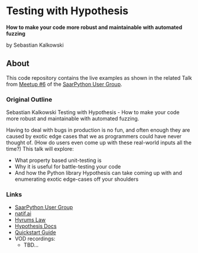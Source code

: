 # Testing with Hypothesis
**How to make your code more robust and maintainable with automated fuzzing**

by Sebastian Kalkowski

## About

This code repository contains the live examples as shown in the related Talk from
[Meetup #6](https://www.meetup.com/saarpython/events/287878245/) of the
[SaarPython User Group](https://www.meetup.com/saarpython/).

### Original Outline

Sebastian Kalkowski
Testing with Hypothesis - How to make your code more robust and maintainable with automated fuzzing.

Having to deal with bugs in production is no fun, and often enough they are caused by exotic edge cases that we as
programmers could have never thought of. (How do users even come up with these real-world inputs all the time?)
This talk will explore:
- What property based unit-testing is
- Why it is useful for battle-testing your code
- And how the Python library Hypothesis can take coming up with and enumerating exotic edge-cases off your shoulders

### Links

- [SaarPython User Group](https://www.meetup.com/saarpython/)
- [natif.ai](https://natif.ai/)
- [Hyrums Law](https://www.hyrumslaw.com/)
- [Hypothesis Docs](https://hypothesis.readthedocs.io/)
- [Quickstart Guide](https://hypothesis.readthedocs.io/en/latest/quickstart.html)
- VOD recordings:
  - TBD...